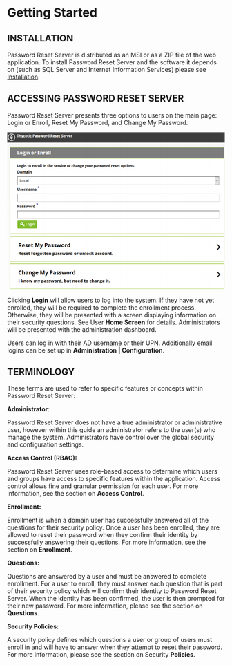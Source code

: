 [title]: # (Getting Started)
[tags]: # (Overview)
[priority]: # (1)
# Getting Started

## INSTALLATION

Password Reset Server is distributed as an MSI or as a ZIP file of the web application. To install Password
Reset Server and the software it depends on (such as SQL Server and Internet Information Services)
please see [Installation](../../installation/install/index.md).

## ACCESSING PASSWORD RESET SERVER

Password Reset Server presents three options to users on the main page: Login or Enroll, Reset My
Password, and Change My Password.

   ![ACCESSING PASSWORD RESET SERVER](images/login.png)

Clicking __Login__ will allow users to log into the system. If they have not yet enrolled, they will be required
to complete the enrollment process. Otherwise, they will be presented with a screen displaying
information on their security questions. See User __Home Screen__ for details. Administrators will be
presented with the administration dashboard.

Users can log in with their AD username or their UPN. Additionally email logins can be set up in
__Administration | Configuration__.

## TERMINOLOGY

These terms are used to refer to specific features or concepts within Password Reset Server:

__Administrator__:

Password Reset Server does not have a true administrator or administrative user, however within this
guide an administrator refers to the user(s) who manage the system. Administrators have control over
the global security and configuration settings.

__Access Control (RBAC):__

Password Reset Server uses role-based access to determine which users and groups have access to
specific features within the application. Access control allows fine and granular permission for each user.
For more information, see the section on __Access Control__.

__Enrollment:__

Enrollment is when a domain user has successfully answered all of the questions for their security policy.
Once a user has been enrolled, they are allowed to reset their password when they confirm their identity
by successfully answering their questions. For more information, see the section on __Enrollment__.

__Questions:__

Questions are answered by a user and must be answered to complete enrollment. For a user to enroll,
they must answer each question that is part of their security policy which will confirm their identity to
Password Reset Server. When the identity has been confirmed, the user is then prompted for their new
password. For more information, please see the section on __Questions__.

__Security Policies:__

A security policy defines which questions a user or group of users must enroll in and will have to answer
when they attempt to reset their password. For more information, please see the section on Security
__Policies__.
